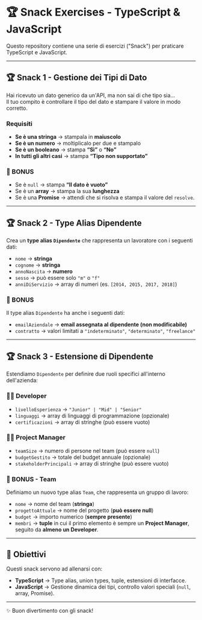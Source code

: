 # 🏆 Snack Exercises - TypeScript & JavaScript

Questo repository contiene una serie di esercizi ("Snack") per praticare TypeScript e JavaScript.

---

## 🏆 Snack 1 - Gestione dei Tipi di Dato

Hai ricevuto un dato generico da un'API, ma non sai di che tipo sia…  
Il tuo compito è controllare il tipo del dato e stampare il valore in modo corretto.

### Requisiti
- **Se è una stringa** → stampala in **maiuscolo**
- **Se è un numero** → moltiplicalo per due e stampalo
- **Se è un booleano** → stampa **“Sì”** o **“No”**
- **In tutti gli altri casi** → stampa **“Tipo non supportato”**

### 🎯 BONUS
- Se è `null` → stampa **“Il dato è vuoto”**
- Se è un **array** → stampa la sua **lunghezza**
- Se è una **Promise** → attendi che si risolva e stampa il valore del `resolve`.

---

## 🏆 Snack 2 - Type Alias Dipendente

Crea un **type alias `Dipendente`** che rappresenta un lavoratore con i seguenti dati:

- `nome` → **stringa**
- `cognome` → **stringa**
- `annoNascita` → **numero**
- `sesso` → può essere solo `"m"` o `"f"`
- `anniDiServizio` → array di numeri (es. `[2014, 2015, 2017, 2018]`)

### 🎯 BONUS
Il type alias `Dipendente` ha anche i seguenti dati:
- `emailAziendale` → **email assegnata al dipendente (non modificabile)**
- `contratto` → valori limitati a `"indeterminato"`, `"determinato"`, `"freelance"`

---

## 🏆 Snack 3 - Estensione di Dipendente

Estendiamo `Dipendente` per definire due ruoli specifici all'interno dell'azienda:

### 👨‍💻 Developer
- `livelloEsperienza` → `"Junior" | "Mid" | "Senior"`
- `linguaggi` → array di linguaggi di programmazione (opzionale)
- `certificazioni` → array di stringhe (può essere vuoto)

### 👩‍💼 Project Manager
- `teamSize` → numero di persone nel team (può essere `null`)
- `budgetGestito` → totale del budget annuale (opzionale)
- `stakeholderPrincipali` → array di stringhe (può essere vuoto)

### 🎯 BONUS - Team
Definiamo un nuovo type alias `Team`, che rappresenta un gruppo di lavoro:

- `nome` → nome del team (**stringa**)
- `progettoAttuale` → nome del progetto (**può essere null**)
- `budget` → importo numerico (**sempre presente**)
- `membri` → **tuple** in cui il primo elemento è sempre un **Project Manager**, seguito da **almeno un Developer**.

---

## 📌 Obiettivi
Questi snack servono ad allenarsi con:
- **TypeScript** → Type alias, union types, tuple, estensioni di interfacce.
- **JavaScript** → Gestione dinamica dei tipi, controllo valori speciali (`null`, array, Promise).

---

✨ Buon divertimento con gli snack!
